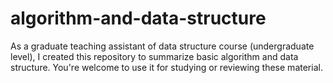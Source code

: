 # algorithm-and-data-structure
As a graduate teaching assistant of data structure course (undergraduate level), I created this repository to summarize basic algorithm and data structure. You're welcome to use it for studying or reviewing these material.